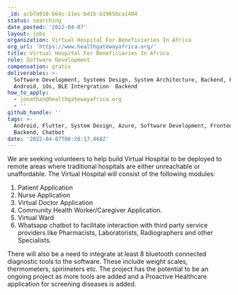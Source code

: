```yaml
---
_id: acb7a910-b64c-11ec-bd1b-b1965bca1404
status: searching
date_posted: '2022-04-07'
layout: jobs
organization: Virtual Hospital For Beneficiaries In Africa
org_url: 'https://www.healthgatewayafrica.org/'
title: Virtual Hospital For Beneficiaries In Africa
role: Software Development
compensation: gratis
deliverables: >-
  Software Development, Systems Design, System Architecture, Backend, Frontend,
  Android, iOs, BLE Intergration  Backend
how_to_apply:
  - jonathan@healthgatewayafrica.org
  - ''
github_handle: ''
tags: >-
  Android, Flutter, System Design, Azure, Software Development, Frontend,
  Backend, Chatbot
date: '2022-04-07T08:28:17.468Z'
---
```

We are seeking volunteers to help build  Virtual Hospital to be deployed to remote areas where traditional hospitals are either unreachable or unaffordable. The Virtual Hospital will consist of the following modules:


1. Patient Application
2. Nurse Application
3. Virtual Doctor Application
4. Community Health Worker/Caregiver Application.
5. Virtual Ward
6. Whatsapp chatbot to facilitate interaction with third party service providers like Pharmacists, Laboratorists, Radiographers and other Specialists.

There will also be a need to integrate at least 8 bluetooth connected diagnostic tools to the software. These include weight scales, thermometers, spirimeters etc. The project has the potential to be an ongoing project as more tools are added and a Proactive Healthcare application for screening diseases is added.
